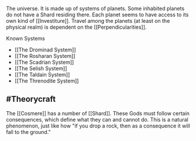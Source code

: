 The universe. It is made up of systems of planets. Some inhabited planets do not have a Shard residing there. Each planet seems to have access to its own kind of [[Investiture]]. Travel among the planets (at least on the physical realm) is dependent on the [[Perpendicularities]].

Known Systems
- [[The Drominad System]]
- [[The Rosharan System]]
- [[The Scadrian System]]
- [[The Selish System]]
- [[The Taldain System]]
- [[The Threnodite System]]

## #Theorycraft
The [[Cosmere]] has a number of [[Shard]]. These Gods must follow certain consequences, which define what they can and cannot do. This is a natural phenomenon, just like how "if you drop a rock, then as a consequence it will fall to the ground."